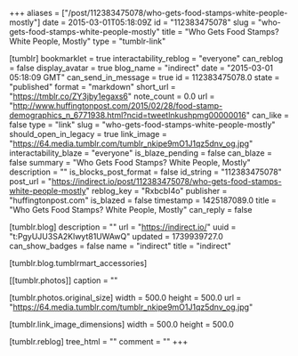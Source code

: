 +++
aliases = ["/post/112383475078/who-gets-food-stamps-white-people-mostly"]
date = 2015-03-01T05:18:09Z
id = "112383475078"
slug = "who-gets-food-stamps-white-people-mostly"
title = "Who Gets Food Stamps? White People, Mostly"
type = "tumblr-link"

[tumblr]
bookmarklet = true
interactability_reblog = "everyone"
can_reblog = false
display_avatar = true
blog_name = "indirect"
date = "2015-03-01 05:18:09 GMT"
can_send_in_message = true
id = 112383475078.0
state = "published"
format = "markdown"
short_url = "https://tmblr.co/ZY3jby1egaxs6"
note_count = 0.0
url = "http://www.huffingtonpost.com/2015/02/28/food-stamp-demographics_n_6771938.html?ncid=tweetlnkushpmg00000016"
can_like = false
type = "link"
slug = "who-gets-food-stamps-white-people-mostly"
should_open_in_legacy = true
link_image = "https://64.media.tumblr.com/tumblr_nkipe9mO1J1qz5dnv_og.jpg"
interactability_blaze = "everyone"
is_blaze_pending = false
can_blaze = false
summary = "Who Gets Food Stamps? White People, Mostly"
description = ""
is_blocks_post_format = false
id_string = "112383475078"
post_url = "https://indirect.io/post/112383475078/who-gets-food-stamps-white-people-mostly"
reblog_key = "RxbcbI4o"
publisher = "huffingtonpost.com"
is_blazed = false
timestamp = 1425187089.0
title = "Who Gets Food Stamps? White People, Mostly"
can_reply = false

[tumblr.blog]
description = ""
url = "https://indirect.io/"
uuid = "t:PgyUJU3SA2Klwyt81UWAwQ"
updated = 1739939727.0
can_show_badges = false
name = "indirect"
title = "indirect"

[tumblr.blog.tumblrmart_accessories]

[[tumblr.photos]]
caption = ""

[tumblr.photos.original_size]
width = 500.0
height = 500.0
url = "https://64.media.tumblr.com/tumblr_nkipe9mO1J1qz5dnv_og.jpg"

[tumblr.link_image_dimensions]
width = 500.0
height = 500.0

[tumblr.reblog]
tree_html = ""
comment = ""
+++
